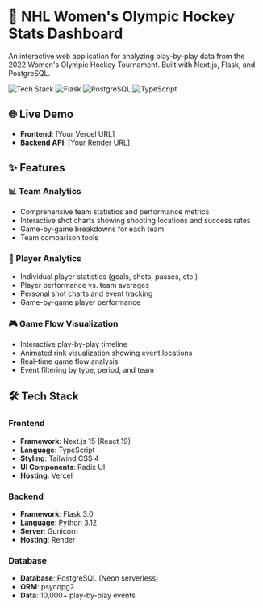 # 🏒 NHL Women's Olympic Hockey Stats Dashboard

An interactive web application for analyzing play-by-play data from the 2022 Women's Olympic Hockey Tournament. Built with Next.js, Flask, and PostgreSQL.

![Tech Stack](https://img.shields.io/badge/Next.js-15-black?logo=next.js)
![Flask](https://img.shields.io/badge/Flask-3.0-blue?logo=flask)
![PostgreSQL](https://img.shields.io/badge/PostgreSQL-Neon-336791?logo=postgresql)
![TypeScript](https://img.shields.io/badge/TypeScript-5-blue?logo=typescript)

## 🌐 Live Demo

- **Frontend**: [Your Vercel URL]
- **Backend API**: [Your Render URL]

## ✨ Features

### 📊 Team Analytics

- Comprehensive team statistics and performance metrics
- Interactive shot charts showing shooting locations and success rates
- Game-by-game breakdowns for each team
- Team comparison tools

### 👤 Player Analytics

- Individual player statistics (goals, shots, passes, etc.)
- Player performance vs. team averages
- Personal shot charts and event tracking
- Game-by-game player performance

### 🎮 Game Flow Visualization

- Interactive play-by-play timeline
- Animated rink visualization showing event locations
- Real-time game flow analysis
- Event filtering by type, period, and team

## 🛠️ Tech Stack

### Frontend

- **Framework**: Next.js 15 (React 19)
- **Language**: TypeScript
- **Styling**: Tailwind CSS 4
- **UI Components**: Radix UI
- **Hosting**: Vercel

### Backend

- **Framework**: Flask 3.0
- **Language**: Python 3.12
- **Server**: Gunicorn
- **Hosting**: Render

### Database

- **Database**: PostgreSQL (Neon serverless)
- **ORM**: psycopg2
- **Data**: 10,000+ play-by-play events
